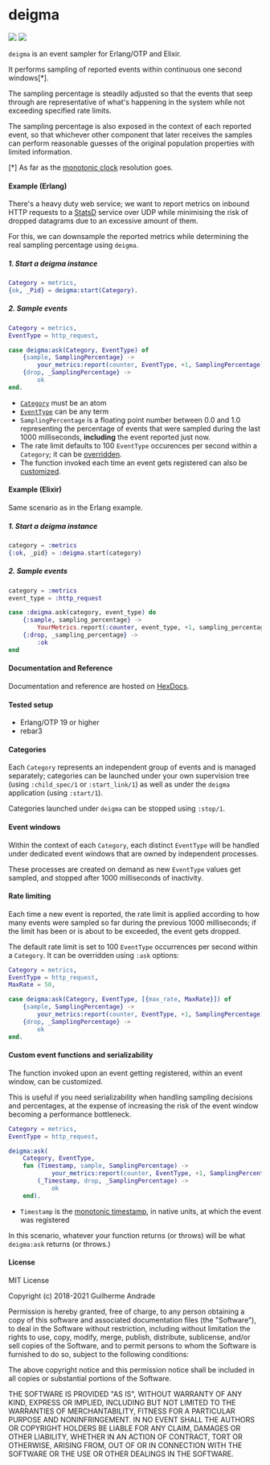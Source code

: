 # deigma

[![](https://img.shields.io/hexpm/v/deigma.svg?style=flat)](https://hex.pm/packages/deigma)
[![](https://travis-ci.org/g-andrade/deigma.png?branch=master)](https://travis-ci.org/g-andrade/deigma)

`deigma` is an event sampler for Erlang/OTP and Elixir.

It performs sampling of reported events within continuous one second
windows\[\*\].

The sampling percentage is steadily adjusted so that the events that
seep through are representative of what's happening in the system while
not exceeding specified rate limits.

The sampling percentage is also exposed in the context of each reported
event, so that whichever other component that later receives the samples
can perform reasonable guesses of the original population properties
with limited information.

\[\*\] As far as the [monotonic
clock](http://erlang.org/doc/apps/erts/time_correction.html#Erlang_Monotonic_Time)
resolution goes.

#### Example (Erlang)

There's a heavy duty web service; we want to report metrics on inbound
HTTP requests to a [StatsD](https://github.com/etsy/statsd) service over
UDP while minimising the risk of dropped datagrams due to an excessive
amount of them.

For this, we can downsample the reported metrics while determining the
real sampling percentage using `deigma`.

##### 1\. Start a deigma instance

``` erlang
Category = metrics,
{ok, _Pid} = deigma:start(Category).
```

##### 2\. Sample events

``` erlang
Category = metrics,
EventType = http_request,

case deigma:ask(Category, EventType) of
    {sample, SamplingPercentage} ->
        your_metrics:report(counter, EventType, +1, SamplingPercentage);
    {drop, _SamplingPercentage} ->
        ok
end.
```

  - [`Category`](#categories) must be an atom
  - [`EventType`](#event-windows) can be any term
  - `SamplingPercentage` is a floating point number between 0.0 and 1.0
    representing the percentage of events that were sampled during the
    last 1000 milliseconds, **including** the event reported just now.
  - The rate limit defaults to 100 `EventType` occurences per second
    within a `Category`; it can be [overridden](#rate-limiting).
  - The function invoked each time an event gets registered can also be
    [customized](#custom-event-functions-and-serializability).

#### Example (Elixir)

Same scenario as in the Erlang example.

##### 1\. Start a deigma instance

``` elixir
category = :metrics
{:ok, _pid} = :deigma.start(category)
```

##### 2\. Sample events

``` elixir
category = :metrics
event_type = :http_request

case :deigma.ask(category, event_type) do
    {:sample, sampling_percentage} ->
        YourMetrics.report(:counter, event_type, +1, sampling_percentage)
    {:drop, _sampling_percentage} ->
        :ok
end
```

#### Documentation and Reference

Documentation and reference are hosted on
[HexDocs](https://hexdocs.pm/deigma/).

#### Tested setup

  - Erlang/OTP 19 or higher
  - rebar3

#### Categories

Each `Category` represents an independent group of events and is managed
separately; categories can be launched under your own supervision tree
(using `:child_spec/1` or `:start_link/1`) as well as under the `deigma`
application (using `:start/1`).

Categories launched under `deigma` can be stopped using `:stop/1`.

#### Event windows

Within the context of each `Category`, each distinct `EventType` will be
handled under dedicated event windows that are owned by independent
processes.

These processes are created on demand as new `EventType` values get
sampled, and stopped after 1000 milliseconds of inactivity.

#### Rate limiting

Each time a new event is reported, the rate limit is applied according
to how many events were sampled so far during the previous 1000
milliseconds; if the limit has been or is about to be exceeded, the
event gets dropped.

The default rate limit is set to 100 `EventType` occurrences per second
within a `Category`. It can be overridden using `:ask` options:

``` erlang
Category = metrics,
EventType = http_request,
MaxRate = 50,

case deigma:ask(Category, EventType, [{max_rate, MaxRate}]) of
    {sample, SamplingPercentage} ->
        your_metrics:report(counter, EventType, +1, SamplingPercentage);
    {drop, _SamplingPercentage} ->
        ok
end.
```

#### Custom event functions and serializability

The function invoked upon an event getting registered, within an event
window, can be customized.

This is useful if you need serializability when handling sampling
decisions and percentages, at the expense of increasing the risk of the
event window becoming a performance bottleneck.

``` erlang
Category = metrics,
EventType = http_request,

deigma:ask(
    Category, EventType,
    fun (Timestamp, sample, SamplingPercentage) ->
            your_metrics:report(counter, EventType, +1, SamplingPercentage);
        (_Timestamp, drop, _SamplingPercentage) ->
            ok
    end).
```

  - `Timestamp` is the [monotonic
    timestamp](http://erlang.org/doc/man/erlang.html#monotonic_time-0),
    in native units, at which the event was registered

In this scenario, whatever your function returns (or throws) will be
what `deigma:ask` returns (or throws.)

#### License

MIT License

Copyright (c) 2018-2021 Guilherme Andrade

Permission is hereby granted, free of charge, to any person obtaining a
copy of this software and associated documentation files (the
"Software"), to deal in the Software without restriction, including
without limitation the rights to use, copy, modify, merge, publish,
distribute, sublicense, and/or sell copies of the Software, and to
permit persons to whom the Software is furnished to do so, subject to
the following conditions:

The above copyright notice and this permission notice shall be included
in all copies or substantial portions of the Software.

THE SOFTWARE IS PROVIDED "AS IS", WITHOUT WARRANTY OF ANY KIND, EXPRESS
OR IMPLIED, INCLUDING BUT NOT LIMITED TO THE WARRANTIES OF
MERCHANTABILITY, FITNESS FOR A PARTICULAR PURPOSE AND NONINFRINGEMENT.
IN NO EVENT SHALL THE AUTHORS OR COPYRIGHT HOLDERS BE LIABLE FOR ANY
CLAIM, DAMAGES OR OTHER LIABILITY, WHETHER IN AN ACTION OF CONTRACT,
TORT OR OTHERWISE, ARISING FROM, OUT OF OR IN CONNECTION WITH THE
SOFTWARE OR THE USE OR OTHER DEALINGS IN THE SOFTWARE.

